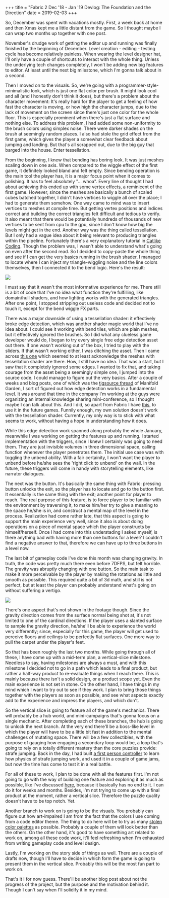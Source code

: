 +++
title = "Fabric 2 Dec '18 - Jan '19 Devlog: The Foundation and the Direction"
date = 2019-02-03
+++

So, December was spent with vacations mostly. First, a week back at home and then Xmas kept me a little distant from the game. So I thought maybe I can wrap two months up together with one post.

November's drudge work of getting the editor up and running was finally finished by the beginning of December. Level creation - editing - testing cycle has become relatively painless. When wearing the level designer hat, I'll only have a couple of shortcuts to interact with the whole thing. Unless the underlying tech changes completely, I won't be adding new big features to editor. At least until the next big milestone, which I'm gonna talk about in a second.

Then I moved on to the visuals. So, we're going with a programmer-style-minimalistic look, which is just one flat color per brush. It might look cool and all (and I honestly don't think it does), but there's a problem about the character movement: It's really hard for the player to get a feeling of how fast the character is moving, or how high the character jumps, due to the lack of movement on the screen since there's just one color for the whole floor. This is especially prominent when there's just a flat surface and nothing else. To address this problem, I had added some non-uniformity to the brush colors using simplex noise. There were darker shades on the brush at seemingly random places. I also had stole the grid effect from the first game, which gives the player a somewhat clear feedback about jumping and landing. But that's all scrapped out, due to the big guy that barged into the house. Enter tessellation.

From the beginning, I knew that bending has boring look. It was just meshes scaling down in one axis. When compared to the wiggle effect of the first game, it definitely looked bland and felt empty. Since bending operation is the main tool the player has, it is a major focus point when it comes to polishing. It has to feel absolutely "… whoa". Every line of thought I had about achieving this ended up with some vertex effects, a reminicent of the first game. However, since the meshes are basically a bunch of scaled cubes batched together, I didn't have vertices to wiggle all over the place; I had to generate them somehow. One way came to mind was to insert vertices to meshes at compile time. But getting vertex positions and indices correct and building the correct triangles felt difficult and tedious to verify. It also meant that there would be potentially hundreds of thousands of new vertices to be sent from cpu to the gpu, since I don't know how big the levels might get in the end. Another way was the thing called tessellation. But I only had a vague idea about it being relevant to producing triangles within the pipeline. Fortunately there's a very explanatory tutorial in [Catlike Coding](https://catlikecoding.com/unity/tutorials/advanced-rendering/tessellation/). Though the problem was, I wasn't able to understand what's going on even after the second read. So I decided to copy-paste the whole thing and see if I can get the very basics running in the brush shader. I managed to locate where I can inject my triangle-wiggling noise and the line colors themselves, then I connected it to the bend logic. Here's the result:

![](images/bend3.gif)

I must say that it wasn't the most informative experience for me. There still is a bit of code that I've no idea what function they're fulfilling, like domain/hull shaders, and how lighting works with the generated triangles. After one point, I stopped stripping out useless code and decided not to touch it, except for the bend wiggle FX parts.

There was a major downside of using a tessellation shader: it effectively broke edge detection, which was another shader magic world that I've no idea about. I could see it working with bend tiles, which are plain meshes, but it effectively ignored the brushes. So I did what any clueless game developer would do, I began to try every single free edge detection asset out there. If one wasn't working out of the box, I tried to play with the sliders. If that wasn't working either, I was ditching the asset. Then I came across [this one](https://github.com/gregoiredelzongle/Gre-Sketch) which seemed to at least acknowledge the meshes with tessellation shader are there. How, I still have no idea. That was a start, but I saw that it completely ignored some edges. I wanted to fix that, and taking courage from the asset being a seemingly simple one, I jumped into the source code. I could manage to figure out the very basics. After a couple of weeks and blog posts, one of which was the [tigsource thread](https://forums.tigsource.com/index.php?topic=37314.msg1010460#msg1010460) of Manifold Garden, I sort of figured out how edge detection works in a fundamental level. It was around that time in the company I'm working at the guys were organizing an internal knowledge sharing mini-conference, so I thought maybe I can talk about this. And I did, so apart from Fabric I have [this](https://github.com/atil/edgeDetection), to use it in the future games. Funnily enough, my own solution doesn't work with the tessellation shader. Currently, my only way is to stick with what seems to work, without having a hope in understanding how it does.

While this edge detection work spanned along probably the whole January, meanwhile I was working on getting the features up and running. I started implementation with the triggers, since I knew I certainly was going to need them. They are just invisible volumes in three dimensional space, calling function whenever the player penetrates them. The initial use case was with toggling the unbend ability. With a fair certainity, I won't want the player to unbend before he/she sees the 'right click to unbend' on the wall. In the future, these triggers will come in handy with storytelling elements, like narrator dialogues.

The next was the button. It's basically the same thing with Fabric: pressing button unlocks the exit, so the player has to locate and go to the button first. It essentially is the same thing with the exit; another point for player to reach. The real purpose of this feature, is to force player to be familiar with the environment by traversing it, to make him/her try to give a meaning to the space he/she is in, and construct a mental map of the level in the process. Realization had come rather late, that this aspect is going to support the main experience very well, since it also is about doing operations on a piece of mental space which the player constructs by himself/herself. Once I had come into this understading I asked myself, is there anything bad with having more than one buttons for a level? I couldn't find a negative answer to that, therefore we can have up to three buttons in a level now.

The last bit of gameplay code I've done this month was changing gravity. In truth, the code was pretty much there even before 7DFPS, but felt horrible. The gravity was abruptly changing with one button. So the main task to make it more perceivable by the player by making the rotations as little and smooth as possible. This required quite a bit of 3d math, and still is not perfect, but at least the player can probably understand what's going on without suffering a vertigo.

![](images/gravity1.gif)

There's one aspect that's not shown in the footage though. Since the gravity direction comes from the surface normal being shot at, it's not limited to one of the cardinal directions. If the player uses a slanted surface to sample the gravity direction, he/she'll be able to experience the world very differently; since, especially for this game, the player will get used to perceive floors and ceilings to be perfectly flat surfaces. One more way to pull the carpet under the player's feet.

So that has been roughly the last two months. While going through all of these, I have come up with a mid-term plan, a vertical-slice milestone. Needless to say, having milestones are always a must, and with this milestone I decided not to go in a path which leads to a final product, but rather a half-way product to re-evaluate things when I reach there. This is mainly because there isn't a solid design, or a product scope yet. Even the main experience is not set in stone. On the other hand, I have things in my mind which I want to try out to see if they work. I plan to bring those things together with the players as soon as possible, and see what aspects exactly  
add to the experience and impress the players, and which don't.

So the vertical slice is going to feature all of the game's mechanics. There will probably be a hub world, and mini-campaigns that's gonna focus on a single mechanic. After completing each of these branches, the hub is going to unlock the next branch. At the very end there'll be a boss-like level in which the player will have to be a little bit fast in addition to the mental challenges of mutating space. There will be a few collectibles, with the purpose of gauging how engaging a secondary loop would be, a loop that's going to rely on a totally different mastery than the core puzzles provide: strafe jumping. Back in the day, I had built [a first person controller](https://github.com/atil/fpscontroller) to learn how physics of strafe jumping work, and used it in a couple of game jams, but now the time has come to test it in a real battle.

For all of these to work, I plan to be done with all the features first. I'm not going to go with the way of building one feature and exploring it as much as possible, like I've discussed [here](http://atilkockar.com/280-2/), because it basically has no end to it. I can do it for weeks and months. Besides, I'm not trying to come up with a final product at the moment, rather a vertical slice. Therefore the puzzle quality doesn't have to be top notch. Yet.

Another branch to work on is going to be the visuals. You probably can figure out how art-impaired I am from the fact that the colors I use coming from a code editor theme. The thing to do here will be to try as many [stolen color palettes](https://www.slant.co/topics/358/~best-color-themes-for-text-editors) as possible. Probably a couple of them will look better than the others. On the other hand, it's good to have something art related to work on, among all these code work, it'll feel refreshing when I'm exhausted from writing gameplay code and level design.

Lastly, I'm working on the story side of things as well. There are a couple of drafts now, though I'll have to decide in which form the game is going to present them in the vertical slice. Probably this will be the most fun part to work on.

That's it I for now guess. There'll be another blog post about not the progress of the project, but the purpose and the motivation behind it. Though I can't say when I'll solidify it in my mind.
